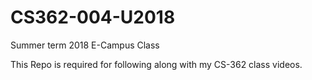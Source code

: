 # CS362-004-U2018
Summer term 2018 E-Campus Class


This Repo is required for following along with my CS-362 class videos. 
